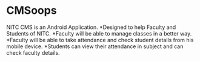 CMSoops
=======
NITC CMS is an Android Application.
*Designed to help Faculty and Students of NITC.
*Faculty will be able to manage classes in a better way.
*Faculty will be able to take attendance and check student details from his mobile device.
*Students can view their attendance in subject and can check faculty details.
